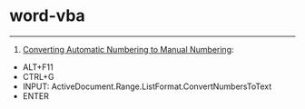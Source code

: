 # word-vba
---
1. [Converting Automatic Numbering to Manual Numbering](https://wordribbon.tips.net/T010248_Converting_Automatic_Numbering_to_Manual_Numbering.html):
 - ALT+F11
 - CTRL+G
 - INPUT: ActiveDocument.Range.ListFormat.ConvertNumbersToText
 - ENTER

